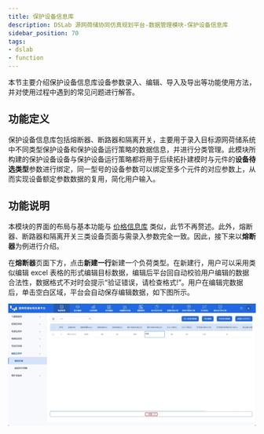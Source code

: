 ```yaml
---
title: 保护设备信息库
description: DSLab 源网荷储协同仿真规划平台-数据管理模块-保护设备信息库
sidebar_position: 70
tags:
- dslab
- function
---
```


本节主要介绍保护设备信息库设备参数录入、编辑、导入及导出等功能使用方法，并对使用过程中遇到的常见问题进行解答。


## 功能定义

保护设备信息库包括熔断器、断路器和隔离开关，主要用于录入目标源网荷储系统中不同类型保护设备和保护设备运行策略的数据信息，并进行分类管理。此模块所构建的保护设备设备与保护设备运行策略都将用于后续拓扑建模时与元件的**设备待选类型**参数进行绑定，同一型号的设备参数可以绑定至多个元件的对应参数上，从而实现设备额定参数数据的复用，简化用户输入。

## 功能说明

本模块的界面的布局与基本功能与 [价格信息库](../20-price-info-database/index.md) 类似，此节不再赘述。此外，熔断器、断路器和隔离开关三类设备页面与需录入参数完全一致。因此，接下来以**熔断器**为例进行介绍。

在**熔断器**页面下方，点击**新建一行**新建一个负荷类型。在新建行，用户可以采用类似编辑 excel 表格的形式编辑目标数据，编辑后平台回自动校验用户编辑的数据合法性，数据格式不对时会提示“验证错误，请检查格式!”。用户在编辑完数据后，单击空白区域，平台会自动保存编辑数据，如下图所示。

![熔断器信息录入](./device-new.png "熔断器信息录入")

